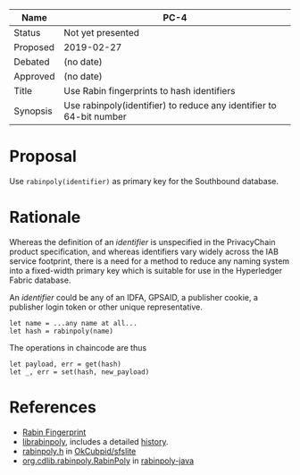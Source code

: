 | Name | PC-4 |
| --- | --- |
| Status | Not yet presented |
| Proposed | 2019-02-27 |
| Debated | (no date) |
| Approved | (no date) |
| Title | Use Rabin fingerprints to hash identifiers |
| Synopsis | Use rabinpoly(identifier) to reduce any identifier to 64-bit number |

# Proposal

Use `rabinpoly(identifier)` as primary key for the Southbound database.

# Rationale

Whereas the definition of an _identifier_ is unspecified in the PrivacyChain product specification, and whereas identifiers vary widely across the IAB service footprint, there is a need for a method to reduce any naming system into a fixed-width primary key which is suitable for use in the Hyperledger Fabric database.

An <em>identifier</em> could be any of an IDFA, GPSAID, a publisher cookie, a publisher login token or other unique representative.

```
let name = ...any name at all...
let hash = rabinpoly(name)
```

The operations in chaincode are thus
```
let payload, err = get(hash)
let _, err = set(hash, new_payload)
```

# References

* [Rabin Fingerprint](https://en.wikipedia.org/wiki/Rabin_fingerprint)
* [librabinpoly](https://github.com/stevegt/librabinpoly), includes a detailed [history](https://github.com/stevegt/librabinpoly#History).
* [rabinpoly.h](https://github.com/OkCupid/sfslite/blob/master/crypt/rabinpoly.h) in [OkCubpid/sfslite](https://github.com/OkCupid/sfslite)
* [org.cdlib.rabinpoly.RabinPoly](https://gitlab.com/egh/rabinpoly-java/blob/master/src/main/java/org/cdlib/rabinpoly/RabinPoly.java) in [rabinpoly-java](https://gitlab.com/egh/rabinpoly-java)
